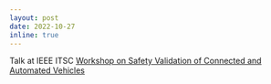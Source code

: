 ```yaml
---
layout: post
date: 2022-10-27
inline: true
---
```


Talk at IEEE ITSC [Workshop on Safety Validation of Connected and Automated Vehicles](https://sites.google.com/umich.edu/ieee-itsc-2022-safety/home)